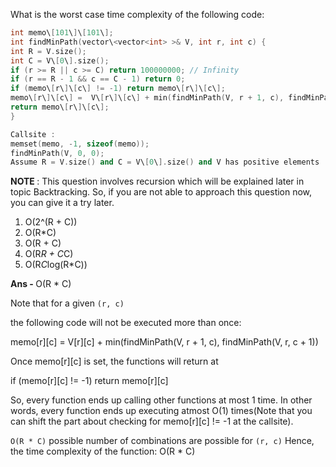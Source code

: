 What is the worst case time complexity of the following code:

```C++
int memo\[101\]\[101\];
int findMinPath(vector\<vector<int> >& V, int r, int c) {
int R = V.size();
int C = V\[0\].size();
if (r >= R || c >= C) return 100000000; // Infinity
if (r == R - 1 && c == C - 1) return 0;
if (memo\[r\]\[c\] != -1) return memo\[r\]\[c\];
memo\[r\]\[c\] =  V\[r\]\[c\] + min(findMinPath(V, r + 1, c), findMinPath(V, r, c + 1));
return memo\[r\]\[c\];
}

Callsite :
memset(memo, -1, sizeof(memo));
findMinPath(V, 0, 0);
Assume R = V.size() and C = V\[0\].size() and V has positive elements
```

<b> NOTE </b> : This question involves recursion which will be explained later in topic Backtracking. So, if you are not able to approach this question now, you can give it a try later.

1. O(2^(R + C))
1. O(R\*C)
1. O(R + C)
1. O(R*R + C*C)
1. O(R*C*log(R\*C))

<b> Ans - </b> O(R * C)

Note that for a given `(r, c)`

the following code will not be executed more than once:

memo\[r\]\[c\] = V\[r\]\[c\] + min(findMinPath(V, r + 1, c), findMinPath(V, r, c + 1))

Once memo\[r\]\[c\] is set, the functions will return at

if (memo\[r\]\[c\] != -1) return memo\[r\]\[c\]

So, every function ends up calling other functions at most 1 time.
In other words, every function ends up executing atmost O(1) times(Note that you can shift the part about checking for memo\[r\]\[c\] != -1 at the callsite).

`O(R * C)` possible number of combinations are possible for `(r, c)`
Hence, the time complexity of the function: O(R * C)
